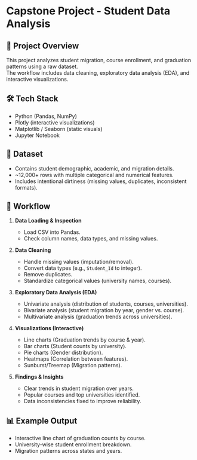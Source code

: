 # Capstone Project - Student Data Analysis

## 📌 Project Overview
This project analyzes student migration, course enrollment, and graduation patterns using a raw dataset.  
The workflow includes data cleaning, exploratory data analysis (EDA), and interactive visualizations.

## 🛠️ Tech Stack
- Python (Pandas, NumPy)
- Plotly (interactive visualizations)
- Matplotlib / Seaborn (static visuals)
- Jupyter Notebook

## 📂 Dataset
- Contains student demographic, academic, and migration details.
- ~12,000+ rows with multiple categorical and numerical features.
- Includes intentional dirtiness (missing values, duplicates, inconsistent formats).

## 🔎 Workflow
1. **Data Loading & Inspection**  
   - Load CSV into Pandas.  
   - Check column names, data types, and missing values.  

2. **Data Cleaning**  
   - Handle missing values (imputation/removal).  
   - Convert data types (e.g., `Student_Id` to integer).  
   - Remove duplicates.  
   - Standardize categorical values (university names, courses).  

3. **Exploratory Data Analysis (EDA)**  
   - Univariate analysis (distribution of students, courses, universities).  
   - Bivariate analysis (student migration by year, gender vs. course).  
   - Multivariate analysis (graduation trends across universities).  

4. **Visualizations (Interactive)**  
   - Line charts (Graduation trends by course & year).  
   - Bar charts (Student counts by university).  
   - Pie charts (Gender distribution).  
   - Heatmaps (Correlation between features).  
   - Sunburst/Treemap (Migration patterns).  

5. **Findings & Insights**  
   - Clear trends in student migration over years.  
   - Popular courses and top universities identified.  
   - Data inconsistencies fixed to improve reliability.  

## 📊 Example Output
- Interactive line chart of graduation counts by course.  
- University-wise student enrollment breakdown.  
- Migration patterns across states and years.  





